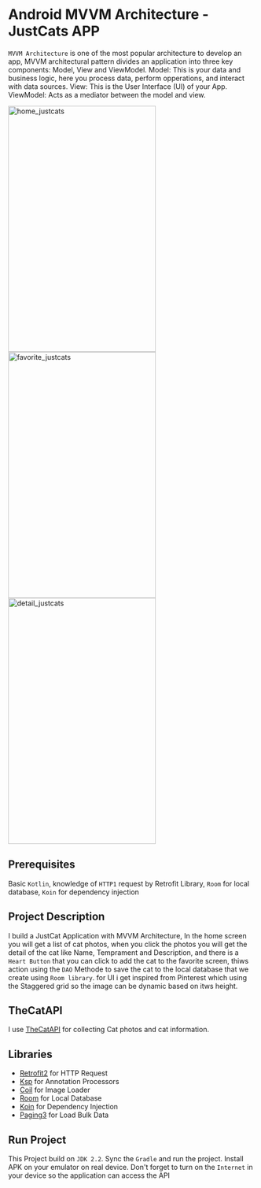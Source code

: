# Android MVVM Architecture - JustCats APP

`MVVM Architecture` is one of the most popular architecture to develop an app, MVVM architectural pattern divides an application into three key components: Model, View and ViewModel. Model: This is your data and business logic, here you process data, perform opperations, and interact with data sources. View: This is the User Interface (UI) of your App. ViewModel: Acts as a mediator between the model and view.

<img src="https://github.com/user-attachments/assets/87232356-b425-4432-b6ee-79c7b31beffa" alt="home_justcats" width="300" height="500">
<img src="https://github.com/user-attachments/assets/2323e010-3e4d-4239-8987-fc754d3a43af" alt="favorite_justcats" width="300" height="500">
<img src="https://github.com/user-attachments/assets/ac50e70b-8378-4a41-b462-d86db816b956" alt="detail_justcats" width="300" height="500">




## Prerequisites
Basic `Kotlin`, knowledge of `HTTP1` request by Retrofit Library, `Room` for local database, `Koin` for dependency injection

## Project Description
I build a JustCat Application with MVVM Architecture, In the home screen you will get a list of cat photos, when you click the photos you will get the detail of the cat like Name, Temprament and Description, and there is a `Heart Button` that you can click to add the cat to the favorite screen, thiws action using the `DAO` Methode to save the cat to the local database that we create using `Room library`. for UI i get inspired from Pinterest which using the Staggered grid so the image can be dynamic based on itws height.

## TheCatAPI
I use [TheCatAPI](https://developers.thecatapi.com/) for collecting Cat photos and cat information.

## Libraries
* [Retrofit2](https://github.com/square/retrofit) for HTTP Request
* [Ksp](https://github.com/google/ksp/releases) for Annotation Processors
* [Coil](https://github.com/coil-kt/coil) for Image Loader
* [Room](https://developer.android.com/jetpack/androidx/releases/room) for Local Database
* [Koin](https://insert-koin.io/) for Dependency Injection
* [Paging3](https://developer.android.com/jetpack/androidx/releases/paging) for Load Bulk Data

## Run Project
This Project build on `JDK 2.2`. Sync the `Gradle` and run the project. Install APK on your emulator on real device. Don't forget to turn on the `Internet` in your device so the application can access the API
